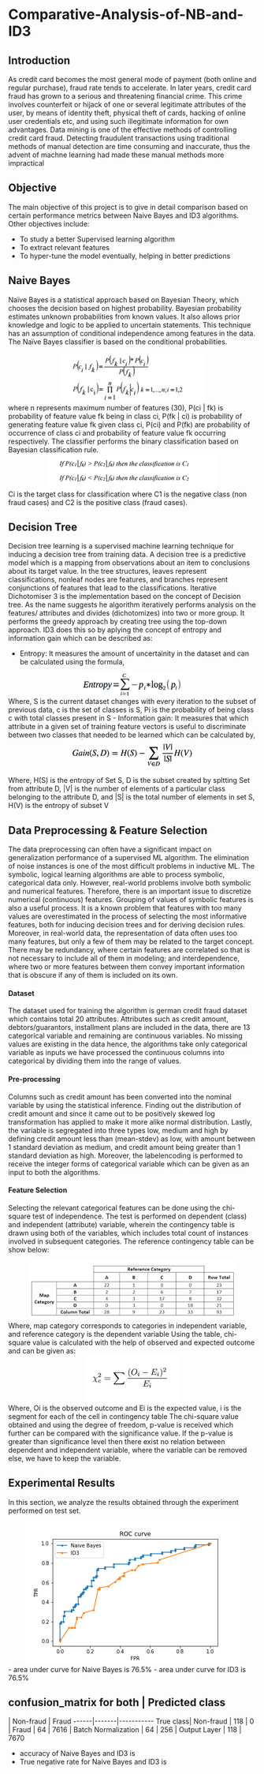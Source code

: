 # Comparative-Analysis-of-NB-and-ID3

## Introduction
As credit card becomes the most general mode of payment (both online and regular purchase), fraud rate tends to accelerate. In later years, credit card fraud has grown to a serious and threatening financial crime. This crime involves counterfeit or hijack of one or several legitimate attributes of the user, by means of identity theft, physical theft of cards, hacking of online user credentials etc, and using such illegitimate information for own advantages. Data mining is one of the effective methods of controlling credit card fraud. Detecting fraudulent transactions using traditional methods of manual detection are time consuming and inaccurate, thus the advent of machne learning had made these manual methods more impractical

## Objective
The main objective of this project is to give in detail comparison based on certain performance metrics between Naive Bayes and ID3 algorithms.
Other objectives include:
- To study a better Supervised learning algorithm
- To extract relevant features
- To hyper-tune the model eventually, helping in better predictions

## Naive Bayes
Naïve Bayes is a statistical approach based on Bayesian Theory, which chooses the decision based on highest probability. Bayesian probability estimates unknown probabilities from known values. It also allows prior knowledge and logic to be applied to uncertain statements. This technique has an assumption of conditional independence among features in the data. The Naïve Bayes classifier is based on the conditional probabilities.
<div align=center><img src=https://github.com/ghatoleyash/Comparative-Analysis-of-NB-and-ID3/blob/master/Conditional_probability.png></div>
where n represents maximum number of features (30), P(ci | fk) is probability of feature value fk being in class ci, P(fk | ci) is probability of generating feature value fk given class ci, P(ci) and P(fk) are probability of occurrence of class ci and probability of feature value fk occurring respectively. The classifier performs the binary classification based on Bayesian classification rule.
<div align=center><img src=https://github.com/ghatoleyash/Comparative-Analysis-of-NB-and-ID3/blob/master/class_probability.png></div>
Ci is the target class for classification where C1 is the negative class (non fraud cases) and C2 is the positive class (fraud cases).


## Decision Tree
Decision tree learning is a supervised machine learning technique for inducing a decision tree from training data. A decision tree is a predictive model which is a mapping from observations about an item to conclusions about its target value. In the tree structures, leaves represent classifications, nonleaf nodes are features, and branches represent conjunctions of features that lead to the classifications. 
Iterative Dichotomiser 3 is the implementation based on the concept of Decision tree. As the name suggests he algorithm iteratively performs analysis on the features/ attributes and divides (dichotomizes) into two or more group. It performs the greedy approach by creating tree using the top-down approach. ID3 does this so by aplying the concept of entropy and information gain which can be described as:
- Entropy: It measures the amount of uncertainity in the dataset and can be calculated using the formula,
<div align=center><img src=https://github.com/ghatoleyash/Comparative-Analysis-of-NB-and-ID3/blob/master/entropy_formula.png></div>
Where, S is the current dataset changes with every iteration to the subset of previous data, c is the set of classes is S, Pi is the probability of being class c with total classes present in S
- Information gain: It measures that which attribute in a given set of training feature vectors is useful to discriminate between two classes that needed to be learned which can be calculated by, 
<div align=center><img src=https://github.com/ghatoleyash/Comparative-Analysis-of-NB-and-ID3/blob/master/information_gain_formula.png></div>
Where, H(S) is the entropy of Set S, D is the subset created by spltting Set from attribute D, |V| is the number of elements of a particular class belonging to the attribute D, and |S| is the total number of elements in set S, H(V) is the entropy of subset V  



## Data Preprocessing & Feature Selection
The data preprocessing can often have a significant impact on generalization performance of a supervised ML algorithm. The elimination of noise instances is one of the most difficult problems in inductive ML. The symbolic, logical learning algorithms are able to process symbolic, categorical data only. However, real-world problems involve both symbolic and numerical features. Therefore, there is an important issue to discretize numerical (continuous) features. Grouping of values of symbolic features is also a useful process. It is a known problem that features with too many values are overestimated in the process of selecting the most informative features, both for inducing decision trees and for deriving decision rules. Moreover, in real-world data, the representation of data often uses too many features, but only a few of them may be related to the target concept. There may be redundancy, where certain features are correlated so that is not necessary to include all of them in modeling; and interdependence, where two or more features between them convey important information that is obscure if any of them is included on its own.
#### Dataset
The dataset used for training the algorithm is german credit fraud dataset which contains total 20 attributes. Attributes such as credit amount, debtors/guarantors, installment plans are included in the data, there are 13 categorical variable and remaining are continuous variables. No missing values are existing in the data hence, the algorithms take only categorical variable as inputs we have processed the continuous columns into categorical by dividing them into the range of values.
#### Pre-processing
Columns such as credit amount has been converted into the nominal variable by using the statistical inference. Finding out the distribution of credit amount and since it came out to be positively skewed log transformation has applied to make it more alike normal distribution. Lastly, the variable is segregated into three types low, medium and high by defining credit amount less than (mean-stdev) as low, with amount between 1 standard deviation as medium, and credit amount being greater than 1 standard deviation as high.
Moreover, the labelencoding is performed to receive the integer forms of categorical variable which can be given as an input to both the algorithms. 
#### Feature Selection
Selecting the relevant categorical features can be done using the chi-square test of independence. The test is performed on dependent (class) and independent (attribute) variable, wherein the contingency table is drawn using both of the variables, which includes total count of instances involved in subsequent categories. The reference contingency table can be show below:
<div align=center><img src=https://github.com/ghatoleyash/Comparative-Analysis-of-NB-and-ID3/blob/master/contingency_table.png></div>
Where, map category corresponds to categories in independent variable, and reference category is the dependent variable
Using the table, chi-square value is calculated with the help of observed and expected outcome and can be given as:
<div align=center><img src=https://github.com/ghatoleyash/Comparative-Analysis-of-NB-and-ID3/blob/master/chi_square_formula.jpg></div>
Where, Oi is the observed outcome and Ei is the expected value, i is the segment for each of the cell in contingency table
The chi-square value obtained and using the degree of freedom, p-value is received which further can be compared with the significance value. If the p-value is greater than significance level then there exist no relation between dependent and independent variable, where the variable can be removed else, we have to keep the variable.  


## Experimental Results
In this section, we analyze the results obtained through the experiment performed on test set.
<div align=center><img src=https://github.com/ghatoleyash/Comparative-Analysis-of-NB-and-ID3/blob/master/roc.png></div>
- area under curve for Naive Bayes is 76.5%
- area under curve for ID3 is 76.5%

confusion_matrix for both 
      | Predicted class
--------------------------
 | Non-fraud | Fraud
------|-------|-----------
True class| Non-fraud | 118 | 0
| Fraud | 64 | 7616
| Batch Normalization | 64 | 256
| Output Layer | 118 | 7670

- accuracy of Naive Bayes and ID3 is 
- True negative rate for Naive Bayes and ID3 is 


